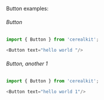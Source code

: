 Button examples:

###### Button
```js
import { Button } from 'cerealkit';

<Button text="hello world "/>
```

###### Button, another 1
```js
import { Button } from 'cerealkit';

<Button text="hello world 1"/>
```
